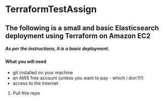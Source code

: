# TerraformTestAssign

## The following is a small and basic Elasticsearch deployment using Terraform on Amazon EC2

##### As per the instructions, it is a basic deployment.

#### What you will need

* git installed on your machine
* an AWS free account (unless you want to pay - which I don't!!)
* access to the Internet

1. Pull this repo 

